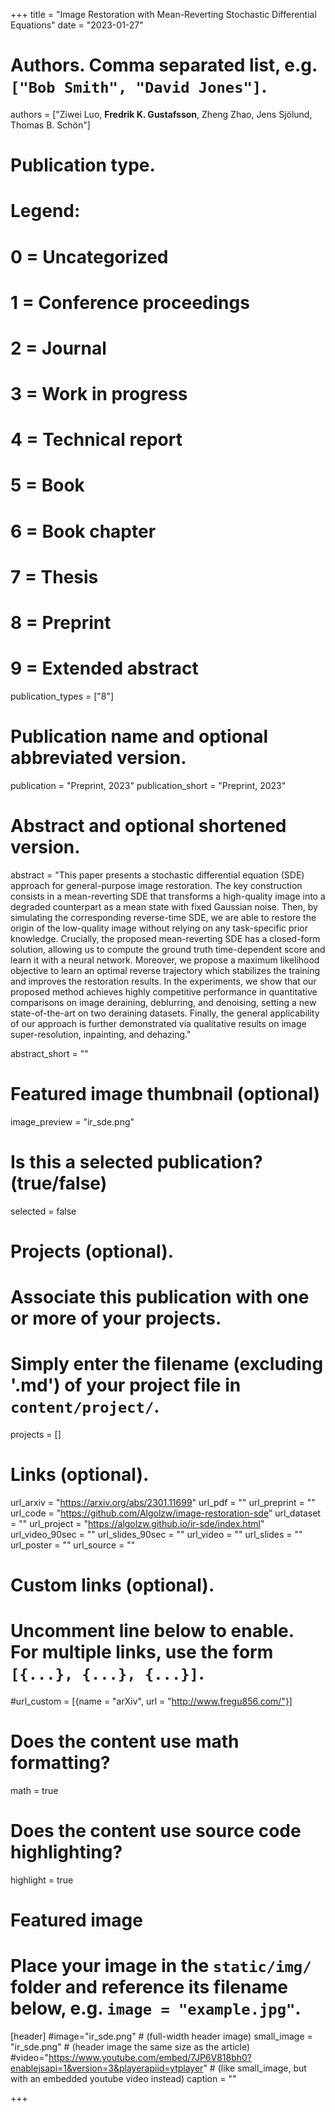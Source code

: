 +++
title = "Image Restoration with Mean-Reverting Stochastic Differential Equations"
date = "2023-01-27"

# Authors. Comma separated list, e.g. `["Bob Smith", "David Jones"]`.
authors = ["Ziwei Luo, **Fredrik K. Gustafsson**, Zheng Zhao, Jens Sjölund, Thomas B. Schön"]

# Publication type.
# Legend:
# 0 = Uncategorized
# 1 = Conference proceedings
# 2 = Journal
# 3 = Work in progress
# 4 = Technical report
# 5 = Book
# 6 = Book chapter
# 7 = Thesis
# 8 = Preprint
# 9 = Extended abstract
publication_types = ["8"]

# Publication name and optional abbreviated version.
publication = "Preprint, 2023"
publication_short = "Preprint, 2023"

# Abstract and optional shortened version.
abstract = "This paper presents a stochastic differential equation (SDE) approach for general-purpose image restoration. The key construction consists in a mean-reverting SDE that transforms a high-quality image into a degraded counterpart as a mean state with fixed Gaussian noise. Then, by simulating the corresponding reverse-time SDE, we are able to restore the origin of the low-quality image without relying on any task-specific prior knowledge. Crucially, the proposed mean-reverting SDE has a closed-form solution, allowing us to compute the ground truth time-dependent score and learn it with a neural network. Moreover, we propose a maximum likelihood objective to learn an optimal reverse trajectory which stabilizes the training and improves the restoration results. In the experiments, we show that our proposed method achieves highly competitive performance in quantitative comparisons on image deraining, deblurring, and denoising, setting a new state-of-the-art on two deraining datasets. Finally, the general applicability of our approach is further demonstrated via qualitative results on image super-resolution, inpainting, and dehazing."

abstract_short = ""

# Featured image thumbnail (optional)
image_preview = "ir_sde.png"

# Is this a selected publication? (true/false)
selected = false

# Projects (optional).
#   Associate this publication with one or more of your projects.
#   Simply enter the filename (excluding '.md') of your project file in `content/project/`.
projects = []

# Links (optional).
url_arxiv = "https://arxiv.org/abs/2301.11699"
url_pdf = ""
url_preprint = ""
url_code = "https://github.com/Algolzw/image-restoration-sde"
url_dataset = ""
url_project = "https://algolzw.github.io/ir-sde/index.html"
url_video_90sec = ""
url_slides_90sec = ""
url_video = ""
url_slides = ""
url_poster = ""
url_source = ""

# Custom links (optional).
#   Uncomment line below to enable. For multiple links, use the form `[{...}, {...}, {...}]`.
#url_custom = [{name = "arXiv", url = "http://www.fregu856.com/"}]

# Does the content use math formatting?
math = true

# Does the content use source code highlighting?
highlight = true

# Featured image
# Place your image in the `static/img/` folder and reference its filename below, e.g. `image = "example.jpg"`.
[header]
#image="ir_sde.png" # (full-width header image)
small_image = "ir_sde.png" # (header image the same size as the article)
#video="https://www.youtube.com/embed/7JP6V818bh0?enablejsapi=1&version=3&playerapiid=ytplayer" # (like small_image, but with an embedded youtube video instead)
caption = ""

+++
